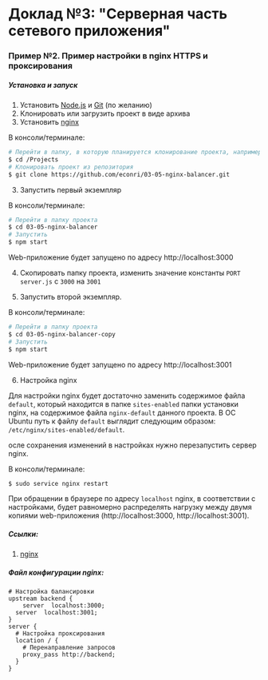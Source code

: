 # Доклад №3: "Серверная часть сетевого приложения"

### Пример №2. Пример настройки в nginx HTTPS и проксирования

##### Установка и запуск

1. Установить [Node.js](https://nodejs.org/en/) и [Git](https://git-scm.com/downloads) (по желанию)
2. Клонировать или загрузить проект в виде архива
3. Установить [nginx](https://nginx.org/ru/download.html)

В консоли/терминале:
``` bash
# Перейти в папку, в которую планируется клонирование проекта, например:
$ cd /Projects
# Клонировать проект из репозитория
$ git clone https://github.com/econri/03-05-nginx-balancer.git
```

3. Запустить первый экземпляр

В консоли/терминале:

``` bash
# Перейти в папку проекта
$ cd 03-05-nginx-balancer
# Запустить
$ npm start
```

Web-приложение будет запущено по адресу http://localhost:3000

4. Скопировать папку проекта, изменить значение константы `PORT` `server.js` с `3000` на `3001`

5. Запустить второй экземпляр.

В консоли/терминале:

``` bash
# Перейти в папку проекта
$ cd 03-05-nginx-balancer-copy
# Запустить
$ npm start
```

Web-приложение будет запущено по адресу http://localhost:3001

6. Настройка nginx

Для настройки nginx  будет достаточно заменить содержимое файла `default`, который находится в папке `sites-enabled` папки установки nginx, на содержимое файла `nginx-default` данного проекта. В ОС Ubuntu путь к файлу `default` выглядит следующим образом: `/etc/nginx/sites-enabled/default`.

осле сохранения изменений в настройках нужно перезапустить сервер nginx.

В консоли/терминале:

``` bash
$ sudo service nginx restart
```

При обращении в браузере по адресу `localhost` nginx, в соответствии с настройками, будет равномерно распределять нагрузку между двумя копиями web-приложения (http://localhost:3000, http://localhost:3001). 

##### Ссылки:

1. [nginx](https://nginx.org/ru/download.html)

##### Файл конфигурации nginx:

``` nginx
# Настройка балансировки
upstream backend {
	server  localhost:3000;
  server  localhost:3001;
}
server {
  # Настройка проксирования
  location / {
    # Перенаправление запросов
    proxy_pass http://backend;
  }
}
```